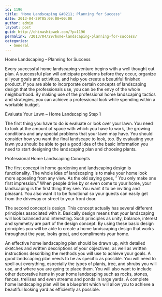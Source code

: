 ```yaml
---
id: 1196
title: 'Home Landscaping &#8211; Planning for Success'
date: 2013-04-29T05:09:00+00:00
author: admin
layout: post
guid: http://chinashipweb.com/?p=1196
permalink: /2013/04/29/home-landscaping-planning-for-success/
categories:
  - General
---
```

Home Landscaping &#8211; Planning for Success

Every successful home landscaping venture begins with a well thought out plan. A successful plan will anticipate problems before they occur, organize all your goals and activities, and help you create a beautiful finished product. If you are able to incorporate certain concepts of landscaping design that the professionals use, you can be the envy of the whole neighborhood. By making use of the professional home landscaping tactics and strategies, you can achieve a professional look while spending within a workable budget.

Evaluate Your Lawn &#8211; Home Landscaping Step 1

The first thing you have to do is evaluate or look over your lawn. You need to look at the amount of space with which you have to work, the growing conditions and any special problems that your lawn may have. You should consider how you want the final landscape to look, too. By evaluating your lawn you should be able to get a good idea of the basic information you need to start designing the landscaping plan and choosing plants.

Professional Home Landscaping Concepts

The first concept in home gardening and landscaping design is functionality. The whole idea of landscaping is to make your home look more appealing from any view. As the old saying goes, &#8221; You only make one first impression.&#8221; When people drive by or even come to your home, your landscaping is the first thing they see. You want it to be inviting and pleasant. You also want it to be functional so your guests can easily get from the driveway or street to your front door.

The second concept is design. This concept actually has several different principles associated with it. Basically design means that your landscaping will look balanced and interesting. Such principles as unity, balance, interest and symmetry are part of the design concept. By using these basic design principles you will be able to create a home landscaping design that works throughout the year, looks great, and compliments your home.

An effective home landscaping plan should be drawn up, with detailed sketches and written descriptions of your objectives, as well as written instructions describing the methods you will use to achieve your goals. A good landscaping plan needs to be as specific as possible. You will need to spell out everything, especially the types of plants, tree, and shrubs you will use, and where you are going to place them. You will also want to include other decorative items in your home landscaping such as rocks, stones, fences, trellises and even streams and ponds in large yards. A complete home landscaping plan will be a blueprint which will allow you to achieve a beautiful looking yard as efficiently as possible.